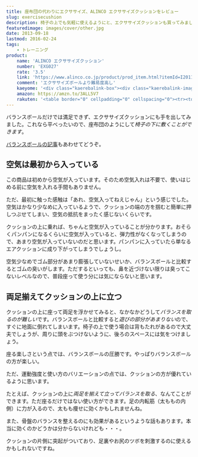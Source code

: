 ```yaml
---
title: 座布団の代わりにエクササイズ、ALINCO エクササイズクッションをレビュー
slug: exercisecushion
description: 椅子の上でも気軽に使えるようにと、エクササイズクッションも買ってみました。座布団のような感じで椅子に敷いて使うことができます。普通に座って使えば腹筋を鍛えるのに、床に置いたエクササイズクッションの上に立てば内転筋を鍛えるのに活用できます。
featuredimage: images/cover/other.jpg
date: 2013-09-18
lastmod: 2016-02-24
tags: 
    - トレーニング
product:
    name: 'ALINCO エクササイズクッション'
    number: 'EXG027'
    rate: '3.5'
    link: 'https://www.alinco.co.jp/product/prod_item.html?itemId=I20110523039'
    comment: 'エクササイズボールより難易度高し'
    kaeyome: '<div class="kaerebalink-box"><div class="kaerebalink-image"><a href="https://www.amazon.co.jp/exec/obidos/ASIN/B00188ZITG/illusionspace-22/ref=nosim/" rel="nofollow" target="_blank"><img src="https://ecx.images-amazon.com/images/I/41N0zvBxXQL._SL160_.jpg" style="border: none;" /></a></div><div class="kaerebalink-info"><div class="kaerebalink-name"><a href="https://www.amazon.co.jp/exec/obidos/ASIN/B00188ZITG/illusionspace-22/ref=nosim/" rel="nofollow" target="_blank">ALINCO(アルインコ) エクササイズクッション EXG027</a><div class="kaerebalink-powered-date">posted with <a href="https://kaereba.com" rel="nofollow" target="_blank">カエレバ</a></div></div><div class="kaerebalink-detail"> ALINCO(アルインコ) 2012-04-05    </div><div class="kaerebalink-link1"><div class="shoplinkamazon"><a href="https://www.amazon.co.jp/gp/search?keywords=EXG027&__mk_ja_JP=%83J%83%5E%83J%83i&tag=illusionspace-22" rel="nofollow" target="_blank" title="アマゾン" >Amazonで購入</a></div><div class="shoplinkrakuten"><a href="https://hb.afl.rakuten.co.jp/hgc/0e95387f.f2aef20d.0e953880.25e412bd/?pc=http%3A%2F%2Fsearch.rakuten.co.jp%2Fsearch%2Fmall%2FEXG027%2F-%2Ff.1-p.1-s.1-sf.0-st.A-v.2%3Fx%3D0%26scid%3Daf_ich_link_urltxt%26m%3Dhttp%3A%2F%2Fm.rakuten.co.jp%2F" rel="nofollow" target="_blank" title="楽天市場" >楽天市場で購入</a></div></div></div><div class="booklink-footer" style="clear: left"></div></div>'
    amazon: https://amzn.to/3ALL5V7
    rakuten: '<table border="0" cellpadding="0" cellspacing="0"><tr><td valign="top"><div style="border:1px solid;margin:0px;padding:6px 0px;width:120px;text-align:center;float:left"><a href="https://hb.afl.rakuten.co.jp/hgc/11b690d5.96501047.11b690d6.e8055ae6/?pc=http%3a%2f%2fitem.rakuten.co.jp%2fkenkocom%2fe026761h%2f%3fscid%3daf_link_tbl&m=http%3a%2f%2fm.rakuten.co.jp%2fkenkocom%2fi%2f10562490%2f" target="_blank"><img src="https://hbb.afl.rakuten.co.jp/hgb/?pc=http%3a%2f%2fthumbnail.image.rakuten.co.jp%2f%400_mall%2fkenkocom%2fcabinet%2fe026%2fe026761h_l.jpg%3f_ex%3d80x80&m=http%3a%2f%2fthumbnail.image.rakuten.co.jp%2f%400_mall%2fkenkocom%2fcabinet%2fe026%2fe026761h_l.jpg%3f_ex%3d64x64" alt="アルインコ エクササイズクッション EXG027/ALINCO(アルインコ)..." border="0" style="margin:0px;padding:0px"></a><p style="font-size:12px;line-height:1.4em;text-align:left;margin:0px;padding:2px 6px"><a href="https://hb.afl.rakuten.co.jp/hgc/11b690d5.96501047.11b690d6.e8055ae6/?pc=http%3a%2f%2fitem.rakuten.co.jp%2fkenkocom%2fe026761h%2f%3fscid%3daf_link_tbl&m=http%3a%2f%2fm.rakuten.co.jp%2fkenkocom%2fi%2f10562490%2f" target="_blank">アルインコ エクササイズクッション EXG027/ALINCO(アルインコ)...</a> </div></td></tr></table>'
---
```


バランスボールだけでは満足できず、エクササイズクッションにも手を出してみました。これなら平べったいので、座布団のようにして<em>椅子の下に敷くことができます</em>。

<a href="https://wantit.gcreate.jp/exerciseball/" title="バランスボール　ALINCO エクササイズボール">バランスボールの記事</a>もあわせてどうぞ。

## 空気は最初から入っている


この商品は初めから空気が入っています。そのため空気入れは不要で、使いはじめる前に空気を入れる手間もありません。

ただ、最初に触った感触は「あれ、空気入ってねえじゃん」という感じでした。空気はかなり少なめに入っているようで、クッションの端の方を掴むと簡単に押しつぶせてしまい、空気の抵抗をまったく感じないくらいです。

クッションの上に乗れば、ちゃんと空気が入っていることが分かります。おそらくパンパンになるくらいに空気が入っていると、弾力性がなくなってしまうので、あまり空気が入っていないのだと思います。パンパンに入っていたら単なるエアクッションに成り下がってしまうでしょうし。

空気少なめでゴム部分があまり膨張していないせいか、バランスボールと比較するとゴムの臭いがします。ただするといっても、鼻を近づけない限りは臭ってこないレベルなので、普段座って使う分には気にならないと思います。


## 両足揃えてクッションの上に立つ


クッションの上に座って両足を浮かせてみると、なかなかどうして<em>バランスを取るのが難しい</em>です。バランスボールと比較すると<em>遊びの部分があまりない</em>ので、すぐに地面に倒れてしまいます。椅子の上で使う場合は背もたれがあるので大丈夫でしょうが、周りに頭をぶつけないように、後ろのスペースには気をつけましょう。

座る楽しさという点では、バランスボールの圧勝です。やっぱりバランスボールの方が楽しい。

ただ、運動強度と使い方のバリエーションの点では、クッションの方が優れているように思います。

たとえば、クッションの上に<em>両足を揃えて立ってバランスを取る</em>、なんてことができます。ただ座るだけではない使い方ができます。足の内転筋（太ももの内側）に力が入るので、太もも痩せに効くかもしれませんね。

また、骨盤のバランスを整えるのにも効果があるというような話もあります。本当に効くのかどうかは分からないけれども・・・。

クッションの片側に突起がついており、足裏やお尻のツボを刺激するのに使えるかもしれないですね。
